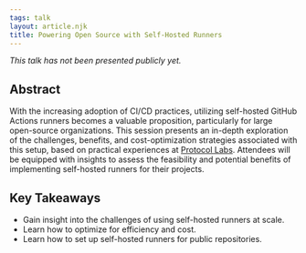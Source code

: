 ```yaml
---
tags: talk
layout: article.njk
title: Powering Open Source with Self-Hosted Runners
---
```


*This talk has not been presented publicly yet.*

## Abstract

With the increasing adoption of CI/CD practices, utilizing self-hosted GitHub Actions runners becomes a valuable proposition, particularly for large open-source organizations. This session presents an in-depth exploration of the challenges, benefits, and cost-optimization strategies associated with this setup, based on practical experiences at [Protocol Labs](https://github.com/ipdxco/custom-github-runners). Attendees will be equipped with insights to assess the feasibility and potential benefits of implementing self-hosted runners for their projects.

## Key Takeaways

- Gain insight into the challenges of using self-hosted runners at scale.
- Learn how to optimize for efficiency and cost.
- Learn how to set up self-hosted runners for public repositories.
